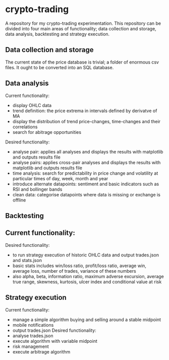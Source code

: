 # crypto-trading
A repository for my crypto-trading experimentation. This repository can be divided into four main areas of functionality; data collection and storage, data analysis, backtesting and strategy execution.

## Data collection and storage
The current state of the price database is trivial; a folder of enormous csv files. It ought to be converted into an SQL database.

## Data analysis
Current functionality:
- display OHLC data
- trend definition: the price extrema in intervals defined by derivatve of MA
- display the distribution of trend price-changes, time-changes and their correlations
- search for abitrage opportunities

Desired functionality:
- analyse pair: applies all analyses and displays the results with matplotlib and outputs results file
- analyse pairs: applies cross-pair analyses and displays the results with matplotlib and outputs results file
- time analysis: search for predictability in price change and volatility at particular times of day, week, month and year
- introduce alternate datapoints: sentiment and basic indicators such as RSI and bollinger bands
- clean data: categorise datapoints where data is missing or exchange is offline


## Backtesting
Current functionality:
- 
Desired functionality:
- to run strategy execution of historic OHLC data and output trades.json and stats.json
- basic stats includes win/loss ratio, profit/loss ratio, average win, average loss, number of trades, variance of these numbers
- also alpha, beta, information ratio, maximum adverse excursion, average true range, skewness, kurtosis, ulcer index and conditional value at risk

## Strategy execution
Current functionality:
- manage a simple algorithm buying and selling around a stable midpoint
- mobile notifications
- output trades.json
Desired functionality:
- analyse trades.json
- execute algorithm with variable midpoint
- risk management
- execute arbitrage algorithm

